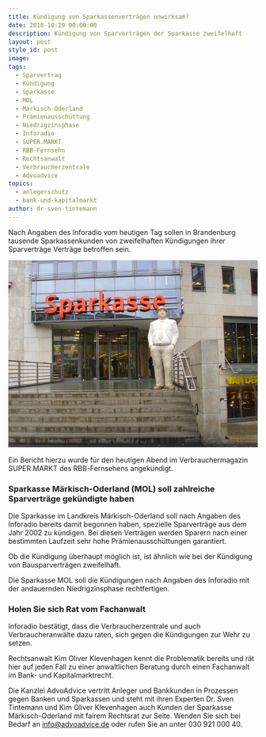```yaml
---
title: Kündigung von Sparkassenverträgen unwirksam?
date: 2018-10-29 00:00:00
description: Kündigung von Sparverträgen der Sparkasse zweifelhaft
layout: post
style_id: post
image:
tags:
  - Sparvertrag
  - Kündigung
  - Sparkasse
  - MOL
  - Märkisch-Oderland
  - Prämienausschüttung
  - Niedrigzinsphase
  - Inforadio
  - SUPER.MARKT
  - RBB-Fernsehn
  - Rechtsanwalt
  - Verbraucherzentrale
  - Advoadvice
topics:
  - anlegerschutz
  - bank-und-kapitalmarkt
author: dr-sven-tintemann
---
```


Nach Angaben des Inforadio vom heutigen Tag sollen in Brandenburg tausende Sparkassenkunden von zweifelhaften Kündigungen ihrer Sparverträge Verträge betroffen sein.

![Sparkasse - Bild Pixabay](/uploads/sparkasse-50118-640.jpg "Sparkassenkunden gekündigt")

Ein Bericht hierzu wurde für den heutigen Abend im Verbrauchermagazin SUPER.MARKT des RBB-Fernsehens angekündigt.

### Sparkasse Märkisch-Oderland (MOL) soll zahlreiche Sparverträge gekündigte haben

Die Sparkasse im Landkreis Märkisch-Oderland soll nach Angaben des Inforadio bereits damit begonnen haben, spezielle Sparverträge aus dem Jahr 2002 zu kündigen. Bei diesen Verträgen werden Sparern nach einer bestimmten Laufzeit sehr hohe Prämienausschüttungen garantiert.

Ob die Kündigung überhaupt möglich ist, ist ähnlich wie bei der Kündigung von Bausparverträgen zweifelhaft.

Die Sparkasse MOL soll die Kündigungen nach Angaben des Inforadio mit der andauernden Niedrigzinsphase rechtfertigen.

### Holen Sie sich Rat vom Fachanwalt

Inforadio bestätigt, dass die Verbraucherzentrale und auch Verbraucheranwälte dazu raten, sich gegen die Kündigungen zur Wehr zu setzen.

Rechtsanwalt Kim Oliver Klevenhagen kennt die Problematik bereits und rät hier auf jeden Fall zu einer anwaltlichen Beratung durch einen Fachanwalt im Bank- und Kapitalmarktrecht.

Die Kanzlei AdvoAdvice vertritt Anleger und Bankkunden in Prozessen gegen Banken und Sparkassen und steht mit ihren Experten Dr. Sven Tintemann und Kim Oliver Klevenhagen auch Kunden der Sparkasse Märkisch-Oderland mit fairem Rechtsrat zur Seite. Wenden Sie sich bei Bedarf an info@advoadvice.de oder rufen Sie an unter 030 921 000 40.
